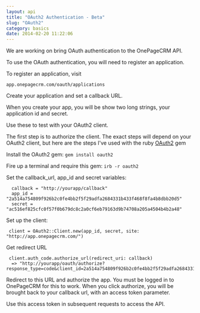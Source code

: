 ```yaml
---
layout: api
title: "OAuth2 Authentication - Beta"
slug: "OAuth2"
category: basics
date: 2014-02-20 11:22:06
---
```


We are working on bring OAuth authentication to the OnePageCRM API.

To use the OAuth authentication, you will need to register an application.

To register an application, visit

`app.onepagecrm.com/oauth/applications`

Create your application and set a callback URL.

When you create your app, you will be show two long strings, your application id and secret.

Use these to test with your OAuth2 client.

The first step is to authorize the client. The exact steps will depend on your OAuth2 client, but here are the steps I've used with the ruby [OAuth2][1] gem

Install the OAuth2 gem:
`gem install oauth2`

Fire up a terminal and require this gem:
`irb -r oauth2`

Set the callback_url, app_id and secret variables:

```
  callback = "http://yourapp/callback"
  app_id = "2a514a754809f926b2c0fe4bb2f5f29adfa2684331b433f468f8fa4b8dbb20d5"
  secret = "ac516ef825cfc0f57f0b679dc8c2a0cf6eb79163d9b74708a205a4504b4b2a48"
```

Set up the client:
```
 client = OAuth2::Client.new(app_id, secret, site: "http://app.onepagecrm.com/")
```

Get redirect URL
```
 client.auth_code.authorize_url(redirect_uri: callback)
  => "http://yourapp/oauth/authorize?response_type=code&client_id=2a514a754809f926b2c0fe4bb2f5f29adfa2684331b433f468f8fa4b8dbb20d5&redirect_uri=http%3A%2F%2Flocalhost%3A3001%2Fauth%2Ftodo%2Fcallback"
``````

Redirect to this URL and authorize the app. You must be logged in to OnePageCRM for this to work.
When you click authorize, you will be brought back to your callback url, with an access token parameter.

Use this access token in subsequent requests to access the API.


  [1]: https://github.com/intridea/oauth2



